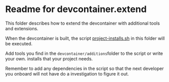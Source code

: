 # Readme for devcontainer.extend

This folder describes how to extend the devcontainer with additional tools and extensions.

When the devcontainer is built, the script [project-installs.sh](project-installs.sh) in this folder will be executed.

Add tools you find in the `devcontainer/additions`folder to the script or write your own. installs that your project needs.

Remember to add any dependencies in the script so that the next developer you onboard will not have do a investigation to figure it out.
